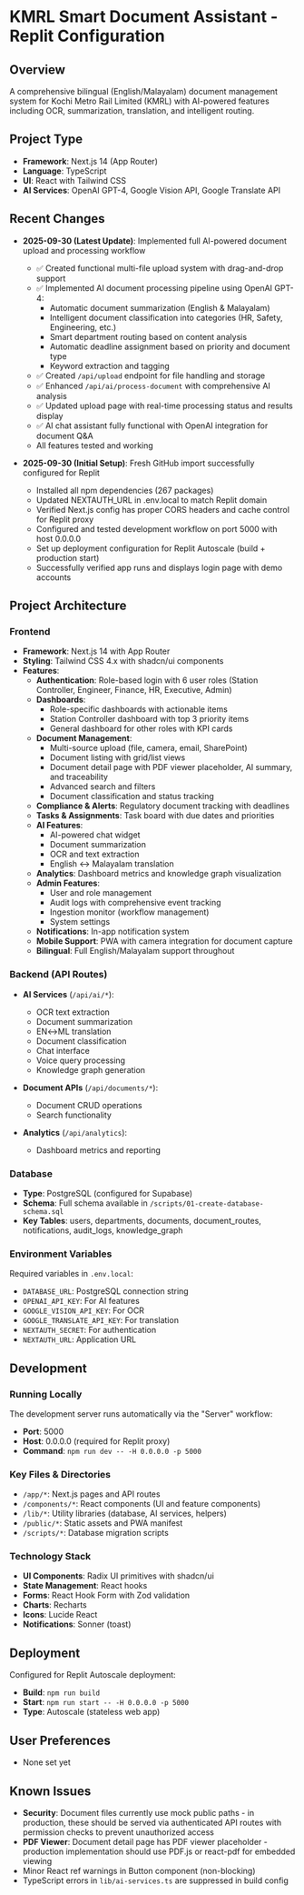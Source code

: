 # KMRL Smart Document Assistant - Replit Configuration

## Overview
A comprehensive bilingual (English/Malayalam) document management system for Kochi Metro Rail Limited (KMRL) with AI-powered features including OCR, summarization, translation, and intelligent routing.

## Project Type
- **Framework**: Next.js 14 (App Router)
- **Language**: TypeScript
- **UI**: React with Tailwind CSS
- **AI Services**: OpenAI GPT-4, Google Vision API, Google Translate API

## Recent Changes
- **2025-09-30 (Latest Update)**: Implemented full AI-powered document upload and processing workflow
  - ✅ Created functional multi-file upload system with drag-and-drop support
  - ✅ Implemented AI document processing pipeline using OpenAI GPT-4:
    * Automatic document summarization (English & Malayalam)
    * Intelligent document classification into categories (HR, Safety, Engineering, etc.)
    * Smart department routing based on content analysis
    * Automatic deadline assignment based on priority and document type
    * Keyword extraction and tagging
  - ✅ Created `/api/upload` endpoint for file handling and storage
  - ✅ Enhanced `/api/ai/process-document` with comprehensive AI analysis
  - ✅ Updated upload page with real-time processing status and results display
  - ✅ AI chat assistant fully functional with OpenAI integration for document Q&A
  - All features tested and working

- **2025-09-30 (Initial Setup)**: Fresh GitHub import successfully configured for Replit
  - Installed all npm dependencies (267 packages)
  - Updated NEXTAUTH_URL in .env.local to match Replit domain
  - Verified Next.js config has proper CORS headers and cache control for Replit proxy
  - Configured and tested development workflow on port 5000 with host 0.0.0.0
  - Set up deployment configuration for Replit Autoscale (build + production start)
  - Successfully verified app runs and displays login page with demo accounts

## Project Architecture

### Frontend
- **Framework**: Next.js 14 with App Router
- **Styling**: Tailwind CSS 4.x with shadcn/ui components
- **Features**:
  - **Authentication**: Role-based login with 6 user roles (Station Controller, Engineer, Finance, HR, Executive, Admin)
  - **Dashboards**: 
    - Role-specific dashboards with actionable items
    - Station Controller dashboard with top 3 priority items
    - General dashboard for other roles with KPI cards
  - **Document Management**: 
    - Multi-source upload (file, camera, email, SharePoint)
    - Document listing with grid/list views
    - Document detail page with PDF viewer placeholder, AI summary, and traceability
    - Advanced search and filters
    - Document classification and status tracking
  - **Compliance & Alerts**: Regulatory document tracking with deadlines
  - **Tasks & Assignments**: Task board with due dates and priorities
  - **AI Features**:
    - AI-powered chat widget
    - Document summarization
    - OCR and text extraction
    - English ↔ Malayalam translation
  - **Analytics**: Dashboard metrics and knowledge graph visualization
  - **Admin Features**:
    - User and role management
    - Audit logs with comprehensive event tracking
    - Ingestion monitor (workflow management)
    - System settings
  - **Notifications**: In-app notification system
  - **Mobile Support**: PWA with camera integration for document capture
  - **Bilingual**: Full English/Malayalam support throughout

### Backend (API Routes)
- **AI Services** (`/api/ai/*`):
  - OCR text extraction
  - Document summarization
  - EN↔ML translation
  - Document classification
  - Chat interface
  - Voice query processing
  - Knowledge graph generation

- **Document APIs** (`/api/documents/*`):
  - Document CRUD operations
  - Search functionality

- **Analytics** (`/api/analytics`):
  - Dashboard metrics and reporting

### Database
- **Type**: PostgreSQL (configured for Supabase)
- **Schema**: Full schema available in `/scripts/01-create-database-schema.sql`
- **Key Tables**: users, departments, documents, document_routes, notifications, audit_logs, knowledge_graph

### Environment Variables
Required variables in `.env.local`:
- `DATABASE_URL`: PostgreSQL connection string
- `OPENAI_API_KEY`: For AI features
- `GOOGLE_VISION_API_KEY`: For OCR
- `GOOGLE_TRANSLATE_API_KEY`: For translation
- `NEXTAUTH_SECRET`: For authentication
- `NEXTAUTH_URL`: Application URL

## Development

### Running Locally
The development server runs automatically via the "Server" workflow:
- **Port**: 5000
- **Host**: 0.0.0.0 (required for Replit proxy)
- **Command**: `npm run dev -- -H 0.0.0.0 -p 5000`

### Key Files & Directories
- `/app/*`: Next.js pages and API routes
- `/components/*`: React components (UI and feature components)
- `/lib/*`: Utility libraries (database, AI services, helpers)
- `/public/*`: Static assets and PWA manifest
- `/scripts/*`: Database migration scripts

### Technology Stack
- **UI Components**: Radix UI primitives with shadcn/ui
- **State Management**: React hooks
- **Forms**: React Hook Form with Zod validation
- **Charts**: Recharts
- **Icons**: Lucide React
- **Notifications**: Sonner (toast)

## Deployment
Configured for Replit Autoscale deployment:
- **Build**: `npm run build`
- **Start**: `npm run start -- -H 0.0.0.0 -p 5000`
- **Type**: Autoscale (stateless web app)

## User Preferences
- None set yet

## Known Issues
- **Security**: Document files currently use mock public paths - in production, these should be served via authenticated API routes with permission checks to prevent unauthorized access
- **PDF Viewer**: Document detail page has PDF viewer placeholder - production implementation should use PDF.js or react-pdf for embedded viewing
- Minor React ref warnings in Button component (non-blocking)
- TypeScript errors in `lib/ai-services.ts` are suppressed in build config

